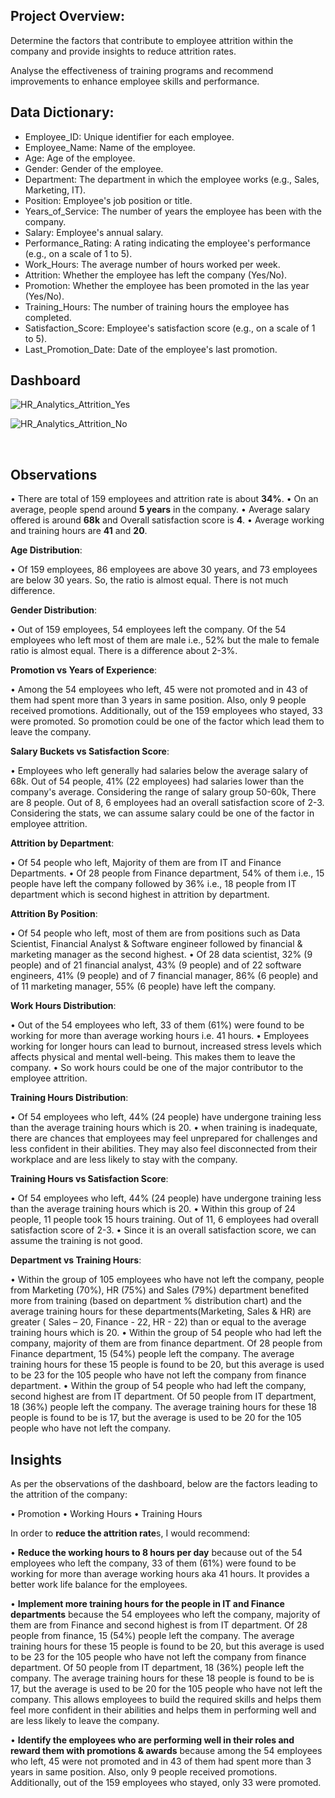 ## Project Overview:

Determine the factors that contribute to employee attrition within the company and provide insights to reduce attrition rates.

Analyse the effectiveness of training programs and recommend improvements to enhance employee skills and performance.

## Data Dictionary:

* Employee_ID: Unique identifier for each employee. 
* Employee_Name: Name of the employee.
* Age: Age of the employee. 
* Gender: Gender of the employee. 
* Department: The department in which the employee works (e.g.,  Sales, Marketing, IT). 
* Position: Employee's job position or title. 
* Years_of_Service: The number of years the employee has been with  the company. 
* Salary: Employee's annual salary. 
* Performance_Rating: A rating indicating the employee's performance (e.g., on a scale of 1 to 5). 
* Work_Hours: The average number of hours worked per week.
* Attrition: Whether the employee has left the company (Yes/No).
* Promotion: Whether the employee has been promoted in the las year (Yes/No). 
* Training_Hours: The number of training hours the employee has completed. 
* Satisfaction_Score: Employee's satisfaction score (e.g., on a scale of 1 to 5).
* Last_Promotion_Date: Date of the employee's last promotion.

## Dashboard

![HR_Analytics_Attrition_Yes](https://github.com/prajivinn/Employee_Attrition_PowerBi/assets/108303914/24dc6159-e9e8-46c6-ad44-24f45bdf55ab)


![HR_Analytics_Attrition_No](https://github.com/prajivinn/Employee_Attrition_PowerBi/assets/108303914/04451d97-5926-4909-b363-8a1de006c5d1)

<br>

## Observations

•	There are total of 159 employees and attrition rate is about **34%**.
•	On an average, people spend around **5 years** in the company.
•	Average salary offered is around **68k** and Overall satisfaction score is **4**.
•	Average working and training hours are **41** and **20**.

**Age Distribution**:

•	Of 159 employees, 86 employees are above 30 years, and 73 employees are below 30 years. So, the ratio is almost equal. There is not much difference.

**Gender Distribution**:

•	Out of 159 employees, 54 employees left the company. Of the 54 employees who left most of them are male i.e., 52% but the male to female ratio is almost equal. There is a difference about 2-3%.

**Promotion vs Years of Experience**:

•	Among the 54 employees who left, 45 were not promoted and in 43 of them had spent more than 3 years in same position. Also, only 9 people received promotions. Additionally, out of the 159 employees who stayed, 33 were promoted. So promotion could be one of the factor which lead them to leave the company.

**Salary Buckets vs Satisfaction Score**:


•	Employees who left generally had salaries below the average salary of 68k. Out of 54 people, 41% (22 employees) had salaries lower than the company's average. Considering the range of salary group 50-60k, There are 8 people. Out of 8, 6 employees had an overall satisfaction score of 2-3. Considering the stats, we can assume salary could be one of the factor in employee attrition.


**Attrition by Department**:

•	Of 54 people who left, Majority of them are from IT and Finance Departments.
•	Of 28 people from Finance department, 54% of them i.e., 15 people have left the company followed by 36% i.e., 18 people from IT department which is second highest in attrition by department.

**Attrition By Position**:

•	Of 54 people who left, most of them are from positions such as Data Scientist, Financial Analyst & Software engineer followed by financial & marketing manager as the second highest.
•	Of 28 data scientist, 32% (9 people) and of 21 financial analyst, 43% (9 people) and of 22 software engineers, 41% (9 people) and of 7 financial manager, 86% (6 people) and of 11 marketing manager, 55% (6 people) have left the company.


**Work Hours Distribution**:

•	Out of the 54 employees who left, 33 of them (61%) were found to be working for more than average working hours i.e. 41 hours.
•	Employees working  for longer hours can lead to burnout, increased stress levels which affects physical and mental well-being. This makes them to leave the company.
•	So work hours could be one of the major contributor to the employee attrition.

**Training Hours Distribution**:

•	Of 54 employees who left, 44% (24 people) have undergone training less than the average training hours which is 20.
•	when training is inadequate, there are chances that employees may feel unprepared for challenges and less confident in their abilities. They may also feel disconnected from their workplace and are less likely to stay with the company.

**Training Hours vs Satisfaction Score**:

•	Of 54 employees who left, 44% (24 people) have undergone training less than the average training hours which is 20.
•	Within this group of 24 people, 11 people took 15 hours training. Out of 11, 6 employees had overall satisfaction score of 2-3.
•	Since it is an overall satisfaction score, we can assume the training is not good. 

**Department vs Training Hours**:

•	Within the group of 105 employees who have not left the company, people from Marketing (70%), HR (75%) and Sales (79%) department benefited more from training (based on department % distribution chart) and the average training hours for these departments(Marketing, Sales & HR) are greater ( Sales – 20, Finance - 22, HR - 22) than or equal to the average training hours which is 20.
•	Within the group of 54 people who had left the company, majority of them are from finance department. Of 28 people from Finance department, 15 (54%) people left the company. The average training hours for these 15 people is found to be 20, but this average is used to be 23 for the 105 people who have not left the company from finance department. 
•	Within the group of 54 people who had left the company, second highest are from IT department. Of 50 people from IT department, 18 (36%) people left the company. The average training hours for these 18 people is found to be is 17, but the average is used to be 20 for the 105 people who have not left the company.

## Insights 

As per the observations of the dashboard, below are the factors leading to the attrition of the company:

•	Promotion
•	Working Hours
•	Training Hours

In order to **reduce the attrition rate**s, I would recommend:

•	**Reduce the working hours to 8 hours per day** because out of the 54 employees who left the company, 33 of them (61%) were found to be working for more than average working hours aka 41 hours. It provides a better work life balance for the employees.

•	**Implement more training hours for the people in IT and Finance departments** because the 54 employees who left the company, majority of them are from Finance and second highest is from IT department. Of 28 people from finance, 15 (54%) people left the company. The average training hours for these 15 people is found to be 20, but this average is used to be 23 for the 105 people who have not left the company from finance department. Of 50 people from IT department, 18 (36%) people left the company. The average training hours for these 18 people is found to be is 17, but the average is used to be 20 for the 105 people who have not left the company.  This allows employees to build the required skills and helps them feel more confident in their abilities and helps them in performing well and are less likely to leave the company.

•	**Identify the employees who are performing well in their roles and reward them with promotions & awards** because among the 54 employees who left, 45 were not promoted and in 43 of them had spent more than 3 years in same position. Also, only 9 people received promotions. Additionally, out of the 159 employees who stayed, only 33 were promoted.




